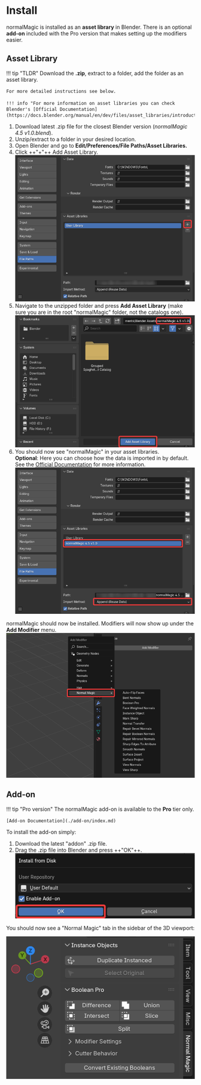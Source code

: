 # Install

normalMagic is installed as an **asset library** in Blender. There is an optional **add-on** included with the Pro version that makes setting up the modifiers easier.

## Asset Library

!!! tip "TLDR"
    Download the **.zip**, extract to a folder, add the folder as an asset library.
    
    For more detailed instructions see below.

    !!! info "For more information on asset libraries you can check Blender's [Official Documentation](https://docs.blender.org/manual/en/dev/files/asset_libraries/introduction.html#introduction)"



1. Download latest .zip file for the closest Blender version (*normalMagic 4.5 v1.0.blend*).
2. Unzip/extract to a folder in your desired location.
3. Open Blender and go to **Edit/Preferences/File Paths/Asset Libraries.**
4. Click ++"\+"++ Add Asset Library. ![install_1](assets/install/install_1.png)
5. Navigate to the unzipped folder and press **Add Asset Library** (make sure you are in the root "normalMagic" folder, not the catalogs one). ![install_2](assets/install/install_2.png)
6. You should now see "normalMagic" in your asset libraries.  
**Optional**: Here you can choose how the data is imported in by default. See the [Official Documentation](https://docs.blender.org/manual/en/latest/editors/asset_browser.html#import-settings) for more information. ![install_3](./assets/install/install_3.png)

normalMagic should now be installed. Modifiers will now show up under the **Add Modifier** menu. ![install_check](./assets/install/install_check.png)

## Add-on

!!! tip "Pro version"
    The normalMagic add-on is available to the **Pro** tier only.

    [Add-on Documentation](./add-on/index.md)


To install the add-on simply:

1. Download the latest "addon" .zip file.
2. Drag the .zip file into Blender and press ++"OK"++. ![install_addon](./assets/install/install_addon.png)

You should now see a "Normal Magic" tab in the sidebar of the 3D viewport:

![addon panel](./assets/add-on/addon_panel.png)

